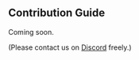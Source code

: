 ## Contribution Guide
Coming soon.

(Please contact us on [Discord](https://t.co/jKDjNbFdZ5) freely.)